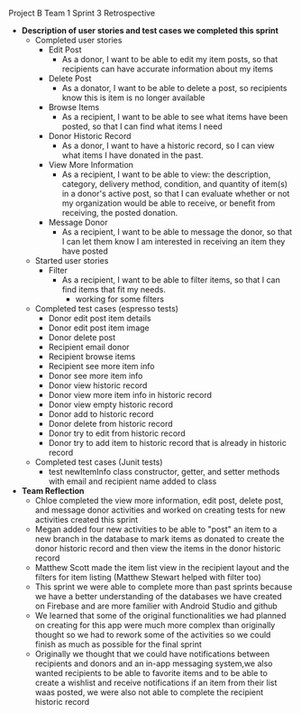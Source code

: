 Project B Team 1 Sprint 3 Retrospective
- **Description of user stories and test cases we completed this sprint**
  - Completed user stories
    - Edit Post
      - As a donor, I want to be able to edit my item posts, so that recipients can have accurate information about my items
    - Delete Post
      - As a donator, I want to be able to delete a post, so recipients know this is item is no longer available
    - Browse Items
      - As a recipient, I want to be able to see what items have been posted, so that I can find what items I need
    - Donor Historic Record
      - As a donor, I want to have a historic record, so I can view what items I have donated in the past.
    - View More Information
      - As a recipient, I want to be able to view: the description, category, delivery method, condition, and quantity of item(s) in a donor's active post, so that I can evaluate whether or not my organization would be able to receive, or benefit from receiving, the posted donation.
    - Message Donor
      - As a recipient, I want to be able to message the donor, so that I can let them know I am interested in receiving an item they have posted
   - Started user stories
      - Filter
        - As a recipient, I want to be able to filter items, so that I can find items that fit my needs.
          - working for some filters
  - Completed test cases (espresso tests) 
    - Donor edit post item details
    - Donor edit post item image
    - Donor delete post
    - Recipient email donor
    - Recipient browse items
    - Recipient see more item info
    - Donor see more item info
    - Donor view historic record
    - Donor view more item info in historic record
    - Donor view empty historic record
    - Donor add to historic record
    - Donor delete from historic record
    - Donor try to edit from historic record
    - Donor try to add item to historic record that is already in historic record
  - Completed test cases (Junit tests)
    - test newItemInfo class constructor, getter, and setter methods with email and recipient name added to class
 - **Team Reflection**
   - Chloe completed the view more information, edit post, delete post, and message donor activities and 
  worked on creating tests for new activities created this sprint
   - Megan added four new activities to be able to "post" an item to a new branch in the database to mark items as donated to create the donor historic record and then view the items in the donor historic record
   - Matthew Scott made the item list view in the recipient layout and the filters for item listing (Matthew Stewart helped with filter too)
   - This sprint we were able to complete more than past sprints because we have a better understanding of the databases we have created on Firebase and are more familier with Android Studio and github
   - We learned that some of the original functionalities we had planned on creating for this app were much more complex than 
  originally thought so we had to rework some of the activities so we could finish as much as possible for the final sprint
   - Originally we thought that we could have notifications between recipients and donors and an in-app messaging system,we also wanted recipients to be able to favorite items and to be able to create a wishlist and receive notifications if an item from their list waas posted, we were also not able to complete the recipient historic record
